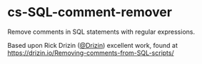 # cs-SQL-comment-remover

Remove comments in SQL statements with regular expressions.

Based upon Rick Drizin ([@Drizin](https://github.com/Drizin)) excellent work, found at https://drizin.io/Removing-comments-from-SQL-scripts/
